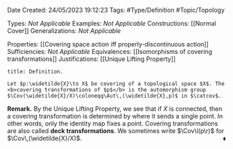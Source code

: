 <div class="topSpace"></div>

Date Created: 24/05/2023 19:12:23
Tags: #Type/Definition #Topic/Topology

Types: <i>Not Applicable</i>
Examples: <i>Not Applicable</i>
Constructions: [[Normal Cover]]
Generalizations: <i>Not Applicable</i>

Properties: [[Covering space action iff properly-discontinuous action]]
Sufficiencies: <i>Not Applicable</i>
Equivalences: [[Isomorphisms of covering transformations]]
Justifications: [[Unique Lifting Property]]

``` ad-Definition
title: Definition.

Let $p:\widetilde{X}\to X$ be covering of a topological space $X$. The <b>covering transformations of $p$</b> is the automorphism group $\Cov(\widetilde{X}/X)\coloneqq\Aut\,(\widetilde{X},p)$ in $\catcov$.

```

<b>Remark.</b>  By the Unique Lifting Property, we see that if $X$ is connected, then a covering transformation is determined by where it sends a single point. In other words, only the identity map fixes a point. Covering transformations are also called <b>deck transformations</b>. We sometimes write $\Cov\l(p\r)$ for $\Cov\,(\widetilde{X}/X)$.<span style="float:right;">$\blacklozenge$</span>
